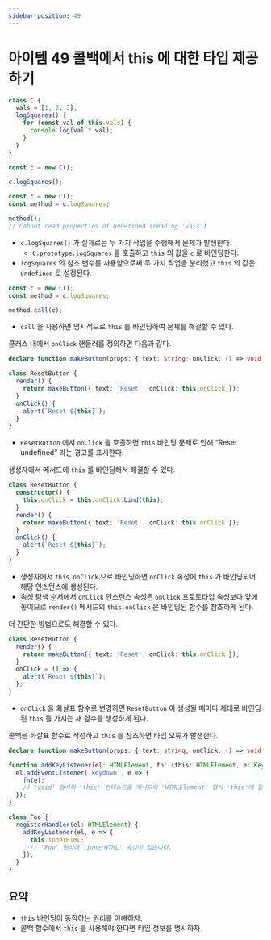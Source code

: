 ```yaml
---
sidebar_position: 49
---
```


# 아이템 49 콜백에서 this 에 대한 타입 제공하기

```ts
class C {
  vals = [1, 2, 3];
  logSquares() {
    for (const val of this.vals) {
      console.log(val * val);
    }
  }
}

const c = new C();

c.logSquares();
```

```ts
const c = new C();
const method = c.logSquares;

method();
// Cannot read properties of undefined (reading 'vals')
```

- `c.logSquares()` 가 실제로는 두 가지 작업을 수행해서 문제가 발생한다.
  - `C.prototype.logSquares` 를 호출하고 `this` 의 값을 `c` 로 바인딩한다.
- `logSquares` 의 참조 변수를 사용함으로써 두 가지 작업을 분리했고 `this` 의 값은 `undefined` 로 설정된다.

```ts
const c = new C();
const method = c.logSquares;

method.call(c);
```

- `call` 을 사용하면 명시적으로 `this` 를 바인딩하여 문제를 해결할 수 있다.

클래스 내에서 `onClick` 핸들러를 정의하면 다음과 같다.

```ts
declare function makeButton(props: { text: string; onClick: () => void }): void;

class ResetButton {
  render() {
    return makeButton({ text: 'Reset', onClick: this.onClick });
  }
  onClick() {
    alert(`Reset ${this}`);
  }
}
```

- `ResetButton` 에서 `onClick` 을 호출하면 `this` 바인딩 문제로 인해 “Reset undefined” 라는 경고를 표시한다.

생성자에서 메서드에 `this` 를 바인딩해서 해결할 수 있다.

```ts
class ResetButton {
  constructor() {
    this.onClick = this.onClick.bind(this);
  }
  render() {
    return makeButton({ text: 'Reset', onClick: this.onClick });
  }
  onClick() {
    alert(`Reset ${this}`);
  }
}
```

- 생성자에서 `this.onClick` 으로 바인딩하면 `onClick` 속성에 `this` 가 바인딩되어 해당 인스턴스에 생성된다.
- 속성 탐색 순서에서 `onClick` 인스턴스 속성은 `onClick` 프로토타입 속성보다 앞에 놓이므로 `render()` 메서드의 `this.onClick` 은 바인딩된 함수를 참조하게 된다.

더 간단한 방법으로도 해결할 수 있다.

```ts
class ResetButton {
  render() {
    return makeButton({ text: 'Reset', onClick: this.onClick });
  }
  onClick = () => {
    alert(`Reset ${this}`);
  };
}
```

- `onClick` 을 화살표 함수로 변경하면 `ResetButton` 이 생성될 때마다 제대로 바인딩된 `this` 를 가지는 새 함수를 생성하게 된다.

콜백을 화살표 함수로 작성하고 `this` 를 참조하면 타입 오류가 발생한다.

```ts
declare function makeButton(props: { text: string; onClick: () => void }): void;

function addKeyListener(el: HTMLElement, fn: (this: HTMLElement, e: KeyboardEvent) => void) {
  el.addEventListener('keydown', e => {
    fn(e);
    // 'void' 형식의 'this' 컨텍스트를 메서드의 'HTMLElement' 형식 'this'에 할당할 수 없습니다.
  });
}

class Foo {
  registerHandler(el: HTMLElement) {
    addKeyListener(el, e => {
      this.innerHTML;
      // 'Foo' 형식에 'innerHTML' 속성이 없습니다.
    });
  }
}
```

## 요약

- `this` 바인딩이 동작하는 원리를 이해하자.
- 콜백 함수에서 `this` 를 사용해야 한다면 타입 정보를 명시하자.
